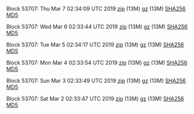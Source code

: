 Block 53707: Thu Mar  7 02:34:09 UTC 2019 [zip](https://files.01coin.io/testnet/2019-03-07/bootstrap.dat.zip) (13M) [gz](https://files.01coin.io/testnet/2019-03-07/bootstrap.dat.tar.gz) (13M) [SHA256](https://files.01coin.io/testnet/2019-03-07/sha256.txt) [MD5](https://files.01coin.io/testnet/2019-03-07/md5.txt)

Block 53707: Wed Mar  6 02:33:44 UTC 2019 [zip](https://files.01coin.io/testnet/2019-03-06/bootstrap.dat.zip) (13M) [gz](https://files.01coin.io/testnet/2019-03-06/bootstrap.dat.tar.gz) (13M) [SHA256](https://files.01coin.io/testnet/2019-03-06/sha256.txt) [MD5](https://files.01coin.io/testnet/2019-03-06/md5.txt)

Block 53707: Tue Mar  5 02:34:17 UTC 2019 [zip](https://files.01coin.io/testnet/2019-03-05/bootstrap.dat.zip) (13M) [gz](https://files.01coin.io/testnet/2019-03-05/bootstrap.dat.tar.gz) (13M) [SHA256](https://files.01coin.io/testnet/2019-03-05/sha256.txt) [MD5](https://files.01coin.io/testnet/2019-03-05/md5.txt)

Block 53707: Mon Mar  4 02:33:54 UTC 2019 [zip](https://files.01coin.io/testnet/2019-03-04/bootstrap.dat.zip) (13M) [gz](https://files.01coin.io/testnet/2019-03-04/bootstrap.dat.tar.gz) (13M) [SHA256](https://files.01coin.io/testnet/2019-03-04/sha256.txt) [MD5](https://files.01coin.io/testnet/2019-03-04/md5.txt)

Block 53707: Sun Mar  3 02:33:49 UTC 2019 [zip](https://files.01coin.io/testnet/2019-03-03/bootstrap.dat.zip) (13M) [gz](https://files.01coin.io/testnet/2019-03-03/bootstrap.dat.tar.gz) (13M) [SHA256](https://files.01coin.io/testnet/2019-03-03/sha256.txt) [MD5](https://files.01coin.io/testnet/2019-03-03/md5.txt)

Block 53707: Sat Mar  2 02:33:47 UTC 2019 [zip](https://files.01coin.io/testnet/2019-03-02/bootstrap.dat.zip) (13M) [gz](https://files.01coin.io/testnet/2019-03-02/bootstrap.dat.tar.gz) (13M) [SHA256](https://files.01coin.io/testnet/2019-03-02/sha256.txt) [MD5](https://files.01coin.io/testnet/2019-03-02/md5.txt)
